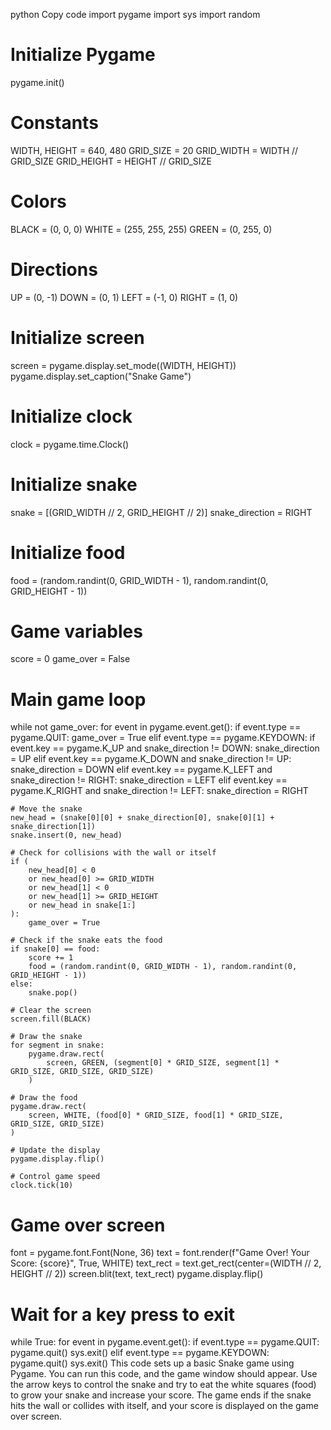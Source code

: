python
Copy code
import pygame
import sys
import random

# Initialize Pygame
pygame.init()

# Constants
WIDTH, HEIGHT = 640, 480
GRID_SIZE = 20
GRID_WIDTH = WIDTH // GRID_SIZE
GRID_HEIGHT = HEIGHT // GRID_SIZE

# Colors
BLACK = (0, 0, 0)
WHITE = (255, 255, 255)
GREEN = (0, 255, 0)

# Directions
UP = (0, -1)
DOWN = (0, 1)
LEFT = (-1, 0)
RIGHT = (1, 0)

# Initialize screen
screen = pygame.display.set_mode((WIDTH, HEIGHT))
pygame.display.set_caption("Snake Game")

# Initialize clock
clock = pygame.time.Clock()

# Initialize snake
snake = [(GRID_WIDTH // 2, GRID_HEIGHT // 2)]
snake_direction = RIGHT

# Initialize food
food = (random.randint(0, GRID_WIDTH - 1), random.randint(0, GRID_HEIGHT - 1))

# Game variables
score = 0
game_over = False

# Main game loop
while not game_over:
    for event in pygame.event.get():
        if event.type == pygame.QUIT:
            game_over = True
        elif event.type == pygame.KEYDOWN:
            if event.key == pygame.K_UP and snake_direction != DOWN:
                snake_direction = UP
            elif event.key == pygame.K_DOWN and snake_direction != UP:
                snake_direction = DOWN
            elif event.key == pygame.K_LEFT and snake_direction != RIGHT:
                snake_direction = LEFT
            elif event.key == pygame.K_RIGHT and snake_direction != LEFT:
                snake_direction = RIGHT

    # Move the snake
    new_head = (snake[0][0] + snake_direction[0], snake[0][1] + snake_direction[1])
    snake.insert(0, new_head)

    # Check for collisions with the wall or itself
    if (
        new_head[0] < 0
        or new_head[0] >= GRID_WIDTH
        or new_head[1] < 0
        or new_head[1] >= GRID_HEIGHT
        or new_head in snake[1:]
    ):
        game_over = True

    # Check if the snake eats the food
    if snake[0] == food:
        score += 1
        food = (random.randint(0, GRID_WIDTH - 1), random.randint(0, GRID_HEIGHT - 1))
    else:
        snake.pop()

    # Clear the screen
    screen.fill(BLACK)

    # Draw the snake
    for segment in snake:
        pygame.draw.rect(
            screen, GREEN, (segment[0] * GRID_SIZE, segment[1] * GRID_SIZE, GRID_SIZE, GRID_SIZE)
        )

    # Draw the food
    pygame.draw.rect(
        screen, WHITE, (food[0] * GRID_SIZE, food[1] * GRID_SIZE, GRID_SIZE, GRID_SIZE)
    )

    # Update the display
    pygame.display.flip()

    # Control game speed
    clock.tick(10)

# Game over screen
font = pygame.font.Font(None, 36)
text = font.render(f"Game Over! Your Score: {score}", True, WHITE)
text_rect = text.get_rect(center=(WIDTH // 2, HEIGHT // 2))
screen.blit(text, text_rect)
pygame.display.flip()

# Wait for a key press to exit
while True:
    for event in pygame.event.get():
        if event.type == pygame.QUIT:
            pygame.quit()
            sys.exit()
        elif event.type == pygame.KEYDOWN:
            pygame.quit()
            sys.exit()
This code sets up a basic Snake game using Pygame. You can run this code, and the game window should appear. Use the arrow keys to control the snake and try to eat the white squares (food) to grow your snake and increase your score. The game ends if the snake hits the wall or collides with itself, and your score is displayed on the game over screen.





